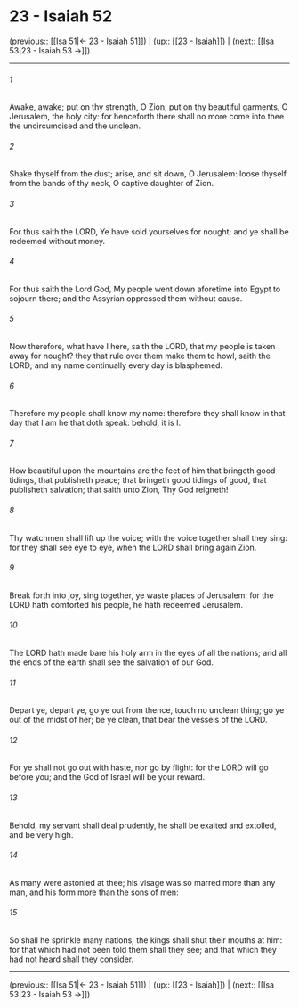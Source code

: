 # 23 - Isaiah 52

(previous:: [[Isa 51|← 23 - Isaiah 51]]) | (up:: [[23 - Isaiah]]) | (next:: [[Isa 53|23 - Isaiah 53 →]])

***


###### 1 
Awake, awake; put on thy strength, O Zion; put on thy beautiful garments, O Jerusalem, the holy city: for henceforth there shall no more come into thee the uncircumcised and the unclean. 

###### 2 
Shake thyself from the dust; arise, and sit down, O Jerusalem: loose thyself from the bands of thy neck, O captive daughter of Zion. 

###### 3 
For thus saith the LORD, Ye have sold yourselves for nought; and ye shall be redeemed without money. 

###### 4 
For thus saith the Lord God, My people went down aforetime into Egypt to sojourn there; and the Assyrian oppressed them without cause. 

###### 5 
Now therefore, what have I here, saith the LORD, that my people is taken away for nought? they that rule over them make them to howl, saith the LORD; and my name continually every day is blasphemed. 

###### 6 
Therefore my people shall know my name: therefore they shall know in that day that I am he that doth speak: behold, it is I. 

###### 7 
How beautiful upon the mountains are the feet of him that bringeth good tidings, that publisheth peace; that bringeth good tidings of good, that publisheth salvation; that saith unto Zion, Thy God reigneth! 

###### 8 
Thy watchmen shall lift up the voice; with the voice together shall they sing: for they shall see eye to eye, when the LORD shall bring again Zion. 

###### 9 
Break forth into joy, sing together, ye waste places of Jerusalem: for the LORD hath comforted his people, he hath redeemed Jerusalem. 

###### 10 
The LORD hath made bare his holy arm in the eyes of all the nations; and all the ends of the earth shall see the salvation of our God. 

###### 11 
Depart ye, depart ye, go ye out from thence, touch no unclean thing; go ye out of the midst of her; be ye clean, that bear the vessels of the LORD. 

###### 12 
For ye shall not go out with haste, nor go by flight: for the LORD will go before you; and the God of Israel will be your reward. 

###### 13 
Behold, my servant shall deal prudently, he shall be exalted and extolled, and be very high. 

###### 14 
As many were astonied at thee; his visage was so marred more than any man, and his form more than the sons of men: 

###### 15 
So shall he sprinkle many nations; the kings shall shut their mouths at him: for that which had not been told them shall they see; and that which they had not heard shall they consider.

***

(previous:: [[Isa 51|← 23 - Isaiah 51]]) | (up:: [[23 - Isaiah]]) | (next:: [[Isa 53|23 - Isaiah 53 →]])
